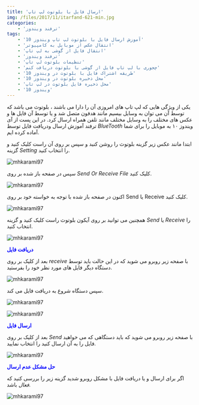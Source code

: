 ```yaml
---
title: 'ارسال فایل با بلوتوث لپ تاپ'
img: /files/2017/11/itarfand-621-min.jpg
categories:
    - 'ترفند ویندوز'
tags:
    - 'آموزش ارسال فایل با بلوتوث لپ تاپ ویندوز 10'
    - 'انتقال عکس از موبایل به کامپیوتر'
    - 'انتقال فایل از گوشی به لپ تاپ'
    - 'ترفند ویندوز'
    - 'تنظیمات بلوتوث لپ تاپ'
    - 'چجوری با لپ تاپ فایل از گوشی با بلوتوث دریافت کنم'
    - 'طریقه اشتراک فایل با بلوتوث در ویندوز 10'
    - 'محل ذخیره بلوتوث در ویندوز 10'
    - 'محل ذخیره فایل بلوتوث در لپ تاپ'
    - 'ویندوز 10'
---
```


یکی از ویژگی هایی که لپ تاپ های امروزی آن را دارا می باشند ، بلوتوث می باشد که توسط آن می توان به وسایل بیسیم مانند هدفون متصل شد و یا توسط آن فایل ها و عکس های مختلف را به وسایل مختلف مانند تلفن همراه ارسال کرد. در این پست از آی ترفند آموزش ارسال ودریافت فایل توسط *BlueTooth* ویندوز ۱۰ به موبایل را برای شما آماده کرده ایم.

ابتدا مانند عکس زیر گزینه بلوتوث را روشن کنید و سپس بر روی آن راست کلیک کنید و گزینه *Setting* را انتخاب کنید.

![mhkarami97](/files/2017/11/itarfand-627.jpg)  

سپس در صفحه باز شده بر روی *Send Or Receive File* کلیک کنید.

![mhkarami97](/files/2017/11/itarfand-616-min.jpg)  

اکنون در صفحه باز شده با توجه به خواسته خود بر روی Send یا Receive کلیک کنید.

![mhkarami97](/files/2017/11/itarfand-628.jpg)  

همچنین می توانید بر روی آیکون بلوتوث راست کلیک کنید و گزینه *Send* یا *Receive* را انتخاب کنید.

![mhkarami97](/files/2017/11/itarfand-617-min.jpg)  

<span style="color: #0000ff;">**دریافت فایل**</span>

بعد از کلیک بر روی *receive* با صفحه زیر روبرو می شوید که در این حالت باید توسط دستگاه دیگر فایل های مورد نظر خود را بفرستید.

![mhkarami97](/files/2017/11/itarfand-618-min.jpg)  

سپس دستگاه شروع به دریافت فایل می کند.

![mhkarami97](/files/2017/11/itarfand-619-min.jpg)  

![mhkarami97](/files/2017/11/itarfand-620-min.jpg)  

<span style="color: #0000ff;">**ارسال فایل**</span>

بعد از کلیک بر روی *Send* با صفحه زیر روبرو می شوید که باید دستگاهی که می خواهید فایل را به آن ارسال کنید را انتخاب نمایید.

![mhkarami97](/files/2017/11/itarfand-629.jpg)  

<span style="color: #0000ff;">**حل مشکل عدم ارسال**</span>

اگر برای ارسال و یا دریافت فایل با مشکل روبرو شدید گزینه زیر را بررسی کنید که *فعال* باشد.

![mhkarami97](/files/2017/11/itarfand-630.jpg)  